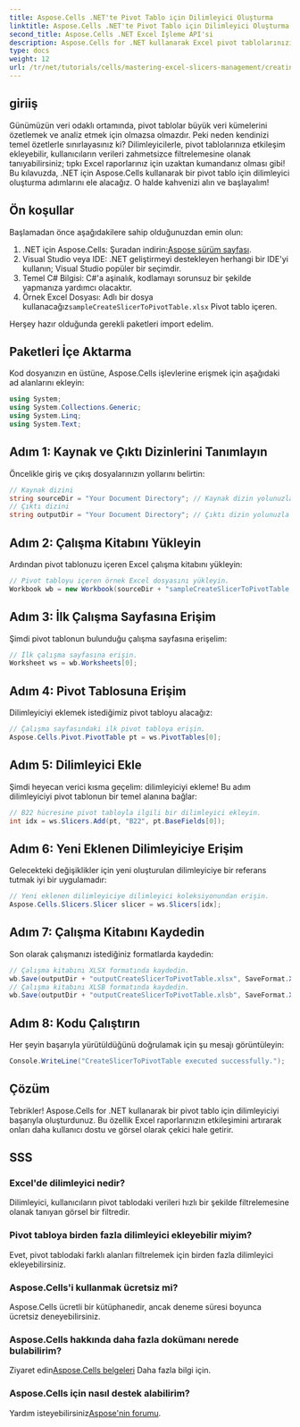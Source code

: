 ```yaml
---
title: Aspose.Cells .NET'te Pivot Tablo için Dilimleyici Oluşturma
linktitle: Aspose.Cells .NET'te Pivot Tablo için Dilimleyici Oluşturma
second_title: Aspose.Cells .NET Excel İşleme API'si
description: Aspose.Cells for .NET kullanarak Excel pivot tablolarınızı etkileşimli dilimleyicilerle nasıl dönüştüreceğinizi keşfedin. Bu kapsamlı kılavuz sizi süreçte yönlendirir.
type: docs
weight: 12
url: /tr/net/tutorials/cells/mastering-excel-slicers-management/creating-slicer-for-pivot-table/
---
```

## giriiş

Günümüzün veri odaklı ortamında, pivot tablolar büyük veri kümelerini özetlemek ve analiz etmek için olmazsa olmazdır. Peki neden kendinizi temel özetlerle sınırlayasınız ki? Dilimleyicilerle, pivot tablolarınıza etkileşim ekleyebilir, kullanıcıların verileri zahmetsizce filtrelemesine olanak tanıyabilirsiniz; tıpkı Excel raporlarınız için uzaktan kumandanız olması gibi! Bu kılavuzda, .NET için Aspose.Cells kullanarak bir pivot tablo için dilimleyici oluşturma adımlarını ele alacağız. O halde kahvenizi alın ve başlayalım!

## Ön koşullar

Başlamadan önce aşağıdakilere sahip olduğunuzdan emin olun:

1. .NET için Aspose.Cells: Şuradan indirin:[Aspose sürüm sayfası](https://releases.aspose.com/cells/net/).
2. Visual Studio veya IDE: .NET geliştirmeyi destekleyen herhangi bir IDE'yi kullanın; Visual Studio popüler bir seçimdir.
3. Temel C# Bilgisi: C#'a aşinalık, kodlamayı sorunsuz bir şekilde yapmanıza yardımcı olacaktır.
4.  Örnek Excel Dosyası: Adlı bir dosya kullanacağız`sampleCreateSlicerToPivotTable.xlsx` Pivot tablo içeren.

Herşey hazır olduğunda gerekli paketleri import edelim.

## Paketleri İçe Aktarma

Kod dosyanızın en üstüne, Aspose.Cells işlevlerine erişmek için aşağıdaki ad alanlarını ekleyin:

```csharp
using System;
using System.Collections.Generic;
using System.Linq;
using System.Text;
```

## Adım 1: Kaynak ve Çıktı Dizinlerini Tanımlayın

Öncelikle giriş ve çıkış dosyalarınızın yollarını belirtin:

```csharp
// Kaynak dizini
string sourceDir = "Your Document Directory"; // Kaynak dizin yolunuzla değiştirin
// Çıktı dizini
string outputDir = "Your Document Directory"; // Çıktı dizin yolunuzla değiştirin
```

## Adım 2: Çalışma Kitabını Yükleyin

Ardından pivot tablonuzu içeren Excel çalışma kitabını yükleyin:

```csharp
// Pivot tabloyu içeren örnek Excel dosyasını yükleyin.
Workbook wb = new Workbook(sourceDir + "sampleCreateSlicerToPivotTable.xlsx");
```

## Adım 3: İlk Çalışma Sayfasına Erişim

Şimdi pivot tablonun bulunduğu çalışma sayfasına erişelim:

```csharp
// İlk çalışma sayfasına erişin.
Worksheet ws = wb.Worksheets[0];
```

## Adım 4: Pivot Tablosuna Erişim

Dilimleyiciyi eklemek istediğimiz pivot tabloyu alacağız:

```csharp
// Çalışma sayfasındaki ilk pivot tabloya erişin.
Aspose.Cells.Pivot.PivotTable pt = ws.PivotTables[0];
```

## Adım 5: Dilimleyici Ekle

Şimdi heyecan verici kısma geçelim: dilimleyiciyi ekleme! Bu adım dilimleyiciyi pivot tablonun bir temel alanına bağlar:

```csharp
// B22 hücresine pivot tabloyla ilgili bir dilimleyici ekleyin.
int idx = ws.Slicers.Add(pt, "B22", pt.BaseFields[0]);
```

## Adım 6: Yeni Eklenen Dilimleyiciye Erişim

Gelecekteki değişiklikler için yeni oluşturulan dilimleyiciye bir referans tutmak iyi bir uygulamadır:

```csharp
// Yeni eklenen dilimleyiciye dilimleyici koleksiyonundan erişin.
Aspose.Cells.Slicers.Slicer slicer = ws.Slicers[idx];
```

## Adım 7: Çalışma Kitabını Kaydedin

Son olarak çalışmanızı istediğiniz formatlarda kaydedin:

```csharp
// Çalışma kitabını XLSX formatında kaydedin.
wb.Save(outputDir + "outputCreateSlicerToPivotTable.xlsx", SaveFormat.Xlsx);
// Çalışma kitabını XLSB formatında kaydedin.
wb.Save(outputDir + "outputCreateSlicerToPivotTable.xlsb", SaveFormat.Xlsb);
```

## Adım 8: Kodu Çalıştırın

Her şeyin başarıyla yürütüldüğünü doğrulamak için şu mesajı görüntüleyin:

```csharp
Console.WriteLine("CreateSlicerToPivotTable executed successfully.");
```

## Çözüm

Tebrikler! Aspose.Cells for .NET kullanarak bir pivot tablo için dilimleyiciyi başarıyla oluşturdunuz. Bu özellik Excel raporlarınızın etkileşimini artırarak onları daha kullanıcı dostu ve görsel olarak çekici hale getirir. 

## SSS

### Excel'de dilimleyici nedir?
Dilimleyici, kullanıcıların pivot tablodaki verileri hızlı bir şekilde filtrelemesine olanak tanıyan görsel bir filtredir.

### Pivot tabloya birden fazla dilimleyici ekleyebilir miyim?
Evet, pivot tablodaki farklı alanları filtrelemek için birden fazla dilimleyici ekleyebilirsiniz.

### Aspose.Cells'i kullanmak ücretsiz mi?
Aspose.Cells ücretli bir kütüphanedir, ancak deneme süresi boyunca ücretsiz deneyebilirsiniz.

### Aspose.Cells hakkında daha fazla dokümanı nerede bulabilirim?
 Ziyaret edin[Aspose.Cells belgeleri](https://reference.aspose.com/cells/net/) Daha fazla bilgi için.

### Aspose.Cells için nasıl destek alabilirim?
 Yardım isteyebilirsiniz[Aspose'nin forumu](https://forum.aspose.com/c/cells/9).